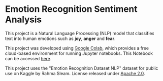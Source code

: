 # Emotion Recognition Sentiment Analysis

This project is a Natural Language Processing (NLP) model that classifies text into human emotions such as **joy**, **anger** and **fear**. 

This project was developed using [Google Colab](https://colab.research.google.com/), which provides a free cloud-based environment for running Jupyter notebooks. This Notebook can be accessed [here](https://colab.research.google.com/drive/15kXVfI7h_2hssF3RI6BUkfYdXtImdWUF?usp=sharing).

This project uses the "Emotion Recognition Dataset NLP" dataset for public use on Kaggle by Rahma Sleam. License released under [Apache 2.0](https://www.apache.org/licenses/LICENSE-2.0).
